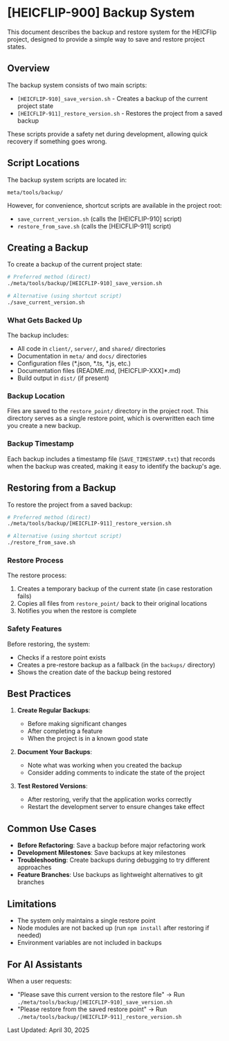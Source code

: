 # [HEICFLIP-900] Backup System

This document describes the backup and restore system for the HEICFlip project, designed to provide a simple way to save and restore project states.

## Overview

The backup system consists of two main scripts:
- `[HEICFLIP-910]_save_version.sh` - Creates a backup of the current project state
- `[HEICFLIP-911]_restore_version.sh` - Restores the project from a saved backup

These scripts provide a safety net during development, allowing quick recovery if something goes wrong.

## Script Locations

The backup system scripts are located in:
```
meta/tools/backup/
```

However, for convenience, shortcut scripts are available in the project root:
- `save_current_version.sh` (calls the [HEICFLIP-910] script)
- `restore_from_save.sh` (calls the [HEICFLIP-911] script)

## Creating a Backup

To create a backup of the current project state:

```bash
# Preferred method (direct)
./meta/tools/backup/[HEICFLIP-910]_save_version.sh

# Alternative (using shortcut script)
./save_current_version.sh
```

### What Gets Backed Up

The backup includes:
- All code in `client/`, `server/`, and `shared/` directories
- Documentation in `meta/` and `docs/` directories
- Configuration files (*.json, *.ts, *.js, etc.)
- Documentation files (README.md, [HEICFLIP-XXX]*.md)
- Build output in `dist/` (if present)

### Backup Location

Files are saved to the `restore_point/` directory in the project root. This directory serves as a single restore point, which is overwritten each time you create a new backup.

### Backup Timestamp

Each backup includes a timestamp file (`SAVE_TIMESTAMP.txt`) that records when the backup was created, making it easy to identify the backup's age.

## Restoring from a Backup

To restore the project from a saved backup:

```bash
# Preferred method (direct)
./meta/tools/backup/[HEICFLIP-911]_restore_version.sh

# Alternative (using shortcut script)
./restore_from_save.sh
```

### Restore Process

The restore process:
1. Creates a temporary backup of the current state (in case restoration fails)
2. Copies all files from `restore_point/` back to their original locations
3. Notifies you when the restore is complete

### Safety Features

Before restoring, the system:
- Checks if a restore point exists
- Creates a pre-restore backup as a fallback (in the `backups/` directory)
- Shows the creation date of the backup being restored

## Best Practices

1. **Create Regular Backups**:
   - Before making significant changes
   - After completing a feature
   - When the project is in a known good state

2. **Document Your Backups**:
   - Note what was working when you created the backup
   - Consider adding comments to indicate the state of the project

3. **Test Restored Versions**:
   - After restoring, verify that the application works correctly
   - Restart the development server to ensure changes take effect

## Common Use Cases

- **Before Refactoring**: Save a backup before major refactoring work
- **Development Milestones**: Save backups at key milestones
- **Troubleshooting**: Create backups during debugging to try different approaches
- **Feature Branches**: Use backups as lightweight alternatives to git branches

## Limitations

- The system only maintains a single restore point
- Node modules are not backed up (run `npm install` after restoring if needed)
- Environment variables are not included in backups

## For AI Assistants

When a user requests:
- "Please save this current version to the restore file" → Run `./meta/tools/backup/[HEICFLIP-910]_save_version.sh`
- "Please restore from the saved restore point" → Run `./meta/tools/backup/[HEICFLIP-911]_restore_version.sh`

Last Updated: April 30, 2025